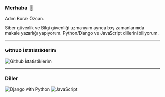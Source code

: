 ### Merhaba! 👋

Adım Burak Özcan.

Siber güvenlik ve Bilgi güvenliği uzmanıyım ayrıca boş zamanlarımda makale yazarlığı yapıyorum.
Python/Django ve JavaScript  dillerini biliyorum.

---

### Github İstatistiklerim

![Github İstatistiklerim](https://github-readme-stats.vercel.app/api?username=burakozcn01&show_icons=true&theme=radical)

---

### Diller

![Django with Python](https://img.shields.io/badge/-Django%20with%20Python-092E20?style=flat-square&logo=python&logoColor=3776AB&labelColor=white)
![JavaScript](https://img.shields.io/badge/-JavaScript-F7DF1E?style=flat-square&logo=javascript&logoColor=black)


<!--
**Reload-ing/Reload-ing** is a ✨ _special_ ✨ repository because its `README.md` (this file) appears on your GitHub profile.

Here are some ideas to get you started:

- 🔭 I’m currently working on ...
- 🌱 I’m currently learning ...
- 👯 I’m looking to collaborate on ...
- 🤔 I’m looking for help with ...
- 💬 Ask me about ...
- 📫 How to reach me: ...
- 😄 Pronouns: ...
- ⚡ Fun fact: ...
-->
